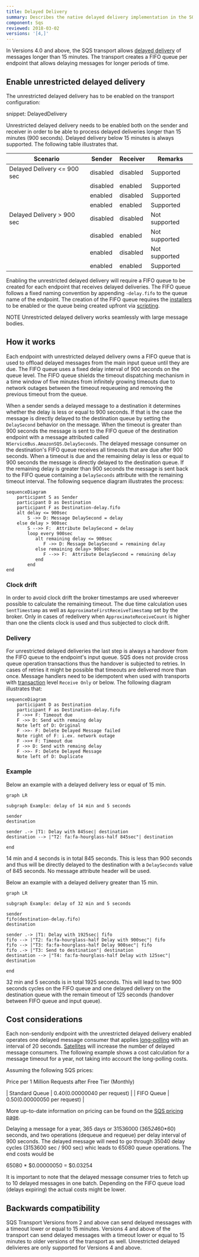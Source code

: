 ```yaml
---
title: Delayed Delivery
summary: Describes the native delayed delivery implementation in the SQS transport
component: Sqs
reviewed: 2018-03-02
versions: '[4,]'
---
```


In Versions 4.0 and above, the SQS transport allows [delayed delivery](/nservicebus/messaging/delayed-delivery.md) of messages longer than 15 minutes. The transport creates a FIFO queue per endpoint that allows delaying messages for longer periods of time.

## Enable unrestricted delayed delivery

The unrestricted delayed delivery has to be enabled on the transport configuration:

snippet: DelayedDelivery

Unrestricted delayed delivery needs to be enabled both on the sender and receiver in order to be able to process delayed deliveries longer than 15 minutes (900 seconds). Delayed delivery below 15 minutes is always supported. The following table illustrates that.

| Scenario                    | Sender   | Receiver | Remarks       |
|-----------------------------|----------|----------|---------------|
| Delayed Delivery <= 900 sec | disabled | disabled | Supported     |
|                             | disabled | enabled  | Supported     |
|                             | enabled  | disabled | Supported     |
|                             | enabled  | enabled  | Supported     |
| Delayed Delivery > 900 sec  | disabled | disabled | Not supported |
|                             | disabled | enabled  | Not supported |
|                             | enabled  | disabled | Not supported |
|                             | enabled  | enabled  | Supported     |

Enabling the unrestricted delayed delivery will require a FIFO queue to be created for each endpoint that receives delayed deliveries. The FIFO queue follows a fixed naming convention by appending `-delay.fifo` to the queue name of the endpoint. The creation of the FIFO queue requires the [installers](nservicebus/operations/installers.md) to be enabled or the queue being created upfront via [scripting](/transports/sqs/operations-scripting.md).

NOTE Unrestricted delayed delivery works seamlessly with large message bodies.

## How it works

Each endpoint with unrestricted delayed delivery owns a FIFO queue that is used to offload delayed messages from the main input queue until they are due. The FIFO queue uses a fixed delay interval of 900 seconds on the queue level. The FIFO queue shields the timeout dispatching mechanism in a time window of five minutes from infinitely growing timeouts due to network outages between the timeout requeueing and removing the previous timeout from the queue.

When a sender sends a delayed message to a destination it determines whether the delay is less or equal to 900 seconds. If that is the case the message is directly delayed to the destination queue by setting the `DelaySecond` behavior on the message. When the timeout is greater than 900 seconds the message is sent to the FIFO queue of the destination endpoint with a message attributed called `NServiceBus.AmazonSQS.DelaySeconds`. The delayed message consumer on the destination's FIFO queue receives all timeouts that are due after 900 seconds. When a timeout is due and the remaining delay is less or equal to 900 seconds the message is directly delayed to the destination queue. If the remaining delay is greater than 900 seconds the message is sent back to the FIFO queue containing a `DelaySeconds` attribute with the remaining timeout interval. The following sequence diagram illustrates the process:

```mermaid
sequenceDiagram
    participant S as Sender
    participant D as Destination
    participant F as Destination-delay.fifo
    alt delay <= 900sec
        S ->> D: Message DelaySecond = delay
    else delay > 900sec
        S -->> F:  Attribute DelaySecond = delay
        loop every 900sec
           alt remaining delay <= 900sec
              F ->> D: Message DelaySecond = remaining delay
           else remaining delay> 900sec
              F -->> F:  Attribute DelaySecond = remaining delay
           end
        end
end
```

### Clock drift

In order to avoid clock drift the broker timestamps are used whereever possible to calculate the remaining timeout. The due time calculation uses `SentTimestamp` as well as `ApproximateFirstReceiveTimestamp` set by the broker. Only in cases of redelivery when `ApproximateReceiveCount` is higher than one the clients clock is used and thus subjected to clock drift.

### Delivery

For unrestricted delayed deliveries the last step is always a handover from the FIFO queue to the endpoint's input queue. SQS does not provide cross queue operation transactions thus the handover is subjected to retries. In cases of retries it might be possible that timeouts are delivered more than once. Message handlers need to be idempotent when used with transports with [transaction](transports/transactions.md) level `Receive Only` or below. The following diagram illustrates that:

```mermaid
sequenceDiagram
    participant D as Destination
    participant F as Destination-delay.fifo
    F ->>+ F: Timeout due
    F ->> D: Send with remaing delay
    Note left of D: Original
    F ->>- F: Delete Delayed Message failed
    Note right of F: i.ex. network outage
    F ->>+ F: Timeout due
    F ->> D: Send with remaing delay
    F ->>- F: Delete Delayed Message
    Note left of D: Duplicate
```

### Example

Below an example with a delayed delivery less or equal of 15 min.

```mermaid
graph LR

subgraph Example: delay of 14 min and 5 seconds

sender
destination

sender .-> |T1: Delay with 845sec| destination
destination --> |"T2: fa:fa-hourglass-half 845sec"| destination

end
```

14 min and 4 seconds is in total 845 seconds. This is less than 900 seconds and thus will be directly delayed to the destination with a `DelaySeconds` value of 845 seconds. No message attribute header will be used.

Below an example with a delayed delivery greater than 15 min.

```mermaid
graph LR

subgraph Example: delay of 32 min and 5 seconds

sender
fifo(destination-delay.fifo)
destination

sender .-> |T1: Delay with 1925sec| fifo
fifo --> |"T2: fa:fa-hourglass-half Delay with 900sec"| fifo
fifo --> |"T3: fa:fa-hourglass-half Delay 900sec"| fifo
fifo .-> |"T3: Send to destination"| destination
destination --> |"T4: fa:fa-hourglass-half Delay with 125sec"| destination

end
```

32 min and 5 seconds is in total 1925 seconds. This will lead to two 900 seconds cycles on the FIFO queue and one delayed delivery on the destination queue with the remain timeout of 125 seconds (handover between FIFO queue and input queue).

## Cost considerations

Each non-sendonly endpoint with the unrestricted delayed delivery enabled operates one delayed message consumer that applies [long-polling](https://docs.aws.amazon.com/AWSSimpleQueueService/latest/SQSDeveloperGuide/sqs-long-polling.html) with an interval of 20 seconds. [Satellites](nservicebus/satellites.md) will increase the number of delayed message consumers. The following example shows a cost calculation for a message timeout for a year, not taking into account the long-polling costs.

Assuming the following SQS prices:

Price per 1 Million Requests after Free Tier (Monthly)

| Standard Queue | $0.40 ($0.00000040 per request) | 
| FIFO Queue     | $0.50 ($0.00000050 per request) |

More up-to-date information on pricing can be found on the [SQS pricing page](https://aws.amazon.com/sqs/pricing/).

Delaying a message for a year, 365 days or 31536000 (365*24*60*60) seconds, and two operations (dequeue and requeue) per delay interval of 900 seconds. The delayed message will need to go through 35040 delay cycles (3153600 sec / 900 sec) whic leads to 65080 queue operations. The end costs would be

65080 * $0.00000050 = $0.03254

It is important to note that the delayed message consumer tries to fetch up to 10 delayed messages in one batch. Depending on the FIFO queue load (delays expiring) the actual costs might be lower.

## Backwards compatibility

SQS Transport Versions from 2 and above can send delayed messages with a timeout lower or equal to 15 minutes. Versions 4 and above of the transport can send delayed messages with a timeout lower or equal to 15 minutes to older versions of the transport as well. Unrestricted delayed delivieres are only supported for Versions 4 and above.

